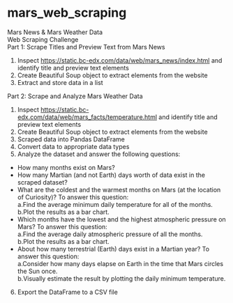 # mars_web_scraping
Mars News &amp; Mars Weather Data <br>
Web Scraping Challenge <br>
Part 1: Scrape Titles and Preview Text from Mars News <br>

1. Inspect https://static.bc-edx.com/data/web/mars_news/index.html and identify title and preview text elements<br>
2. Create Beautiful Soup object to extract elements from the website<br>
3. Extract and store data in a list<br>

Part 2: Scrape and Analyze Mars Weather Data<br>
1. Inspect https://static.bc-edx.com/data/web/mars_facts/temperature.html and identify title and preview text elements<br>
2. Create Beautiful Soup object to extract elements from the website<br>
3. Scraped data into Pandas DataFrame <br>
4. Convert data to appropriate data types <br>
5. Analyze the dataset and answer the following questions: <br>
  - How many months exist on Mars?<br>
  - How many Martian (and not Earth) days worth of data exist in the scraped dataset?<br>
  - What are the coldest and the warmest months on Mars (at the location of Curiosity)? To answer this question:<br>
    a.Find the average minimum daily temperature for all of the months.<br>
    b.Plot the results as a bar chart.<br>
  - Which months have the lowest and the highest atmospheric pressure on Mars? To answer this question:<br>
    a.Find the average daily atmospheric pressure of all the months.<br>
    b.Plot the results as a bar chart.<br>
  - About how many terrestrial (Earth) days exist in a Martian year? To answer this question:<br>
    a.Consider how many days elapse on Earth in the time that Mars circles the Sun once.<br>
    b.Visually estimate the result by plotting the daily minimum temperature.<br>
6. Export the DataFrame to a CSV file<br>

